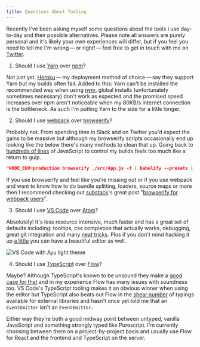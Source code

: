 ```yaml
---
title: Questions About Tooling
---
```


Recently I've been asking myself some questions about the tools I use day-to-day and their possible alternatives. Please note all answers are purely personal and it's likely your own experiences will differ, but if you feel you need to tell me I'm wrong&thinsp;&mdash;&thinsp;or right!&thinsp;&mdash;&thinsp;feel free to get in touch with me on [Twitter](https://twitter.com/ccommma).

1.  Should I use [Yarn](https://yarnpkg.com/) over [npm](https://www.npmjs.com/)?

Not just yet. [Heroku](http://heroku.com/)&thinsp;&mdash;&thinsp;my deployment method of choice&thinsp;&mdash;&thinsp;say they support Yarn but my builds often fail. Added to this: Yarn can't be installed the recommended way when using [nvm](http://nvm.sh), global installs (unfortunately sometimes necessary) don't work as expected and the promised speed increases over npm aren't noticeable when my 80KB/s internet connection is the bottleneck. As such I'm putting Yarn to the side for a little longer.

2.  Should I use [webpack](https://webpack.js.org/) over [browserify](http://browserify.org/)?

Probably not. From spending time in Slack and on Twitter you'd expect the gains to be massive but although my browserify scripts occasionally end up looking like the below there's many methods to clean that up. Going back to [hundreds of lines](https://github.com/facebookincubator/create-react-app/blob/fe7b5c212b5127775287ce444947f4c604c024dd/packages/react-scripts/config/webpack.config.dev.js) of JavaScript to control my builds feels too much like a return to gulp.

```json
"NODE_ENV=production browserify ./src/App.js -t [ babelify --presets [ es2015 stage-2 react ] --plugins [ transform-flow-strip-types transform-class-properties ] ] | uglifyjs > ./public/js/bundle.js"
```

If you use browserify and feel like you're missing out or if you use webpack and want to know how to do bundle splitting, loaders, source maps or more then I recommend checking out [substack](https://github.com/substack)'s great post "[browserify for webpack users](https://gist.github.com/substack/68f8d502be42d5cd4942)".

3.  Should I use [VS Code](https://code.visualstudio.com/) over [Atom](https://atom.io/)?

Absolutely! It's less resource intensive, much faster and has a great set of defaults including: tooltips, css completion that actually works, debugging, great git integration and many [neat tricks](https://github.com/Microsoft/vscode-tips-and-tricks). Plus if you don't mind hacking it up [a little](https://github.com/orta/Essence#using) you can have a beautiful editor as well.

![VS Code with Ayu light theme](/images/tooling-2.png)

4.  Should I use [TypeScript](http://www.typescriptlang.org/) over [Flow](https://flowtype.org/)?

Maybe? Although TypeScript's known to be unsound they make a [good case for that](https://github.com/Microsoft/TypeScript/issues/9825#issuecomment-234115900) and in my experience Flow has many issues with soundness too. VS Code's TypeScript tooling makes it an obvious winner when using the editor but TypeScript also beats out Flow in the [shear number](https://github.com/DefinitelyTyped/DefinitelyTyped) of typings available for external libraries and hasn't once yet told me that an `EventEmitter` isn't an `EventEmitter`.

Either way they're both a good midway point between untyped, vanilla JavaScript and something strongly typed like Purescript. I'm currently choosing between them on a project-by-project basis and usually use Flow for React and the frontend and TypeScript on the server.
